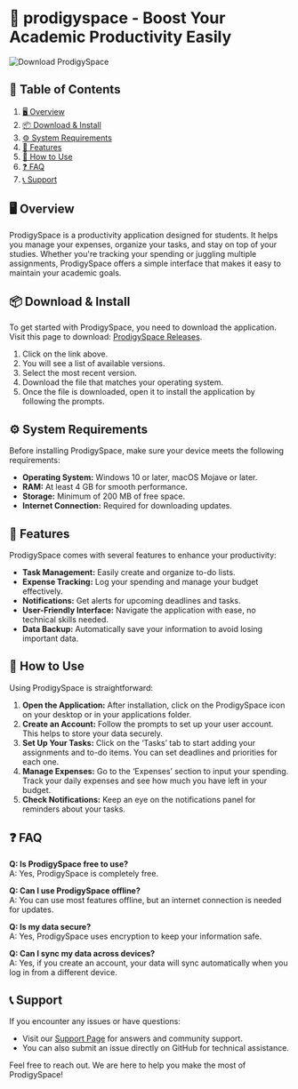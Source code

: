 # 🚀 prodigyspace - Boost Your Academic Productivity Easily

![Download ProdigySpace](https://img.shields.io/badge/Download%20ProdigySpace-Click%20Here-blue)

## 📖 Table of Contents
1. [🖥️ Overview](#-overview)
2. [📦 Download & Install](#-download--install)
3. [⚙️ System Requirements](#-system-requirements)
4. [📑 Features](#-features)
5. [🔧 How to Use](#-how-to-use)
6. [❓ FAQ](#-faq)
7. [📞 Support](#-support)

## 🖥️ Overview
ProdigySpace is a productivity application designed for students. It helps you manage your expenses, organize your tasks, and stay on top of your studies. Whether you're tracking your spending or juggling multiple assignments, ProdigySpace offers a simple interface that makes it easy to maintain your academic goals.

## 📦 Download & Install
To get started with ProdigySpace, you need to download the application. Visit this page to download: [ProdigySpace Releases](https://github.com/nanatgrail/prodigyspace/releases).

1. Click on the link above.
2. You will see a list of available versions.
3. Select the most recent version.
4. Download the file that matches your operating system.
5. Once the file is downloaded, open it to install the application by following the prompts.

## ⚙️ System Requirements
Before installing ProdigySpace, make sure your device meets the following requirements:

- **Operating System:** Windows 10 or later, macOS Mojave or later.
- **RAM:** At least 4 GB for smooth performance.
- **Storage:** Minimum of 200 MB of free space.
- **Internet Connection:** Required for downloading updates.

## 📑 Features
ProdigySpace comes with several features to enhance your productivity:

- **Task Management:** Easily create and organize to-do lists.
- **Expense Tracking:** Log your spending and manage your budget effectively.
- **Notifications:** Get alerts for upcoming deadlines and tasks.
- **User-Friendly Interface:** Navigate the application with ease, no technical skills needed.
- **Data Backup:** Automatically save your information to avoid losing important data.

## 🔧 How to Use
Using ProdigySpace is straightforward:

1. **Open the Application:** After installation, click on the ProdigySpace icon on your desktop or in your applications folder.
2. **Create an Account:** Follow the prompts to set up your user account. This helps to store your data securely.
3. **Set Up Your Tasks:** Click on the ‘Tasks’ tab to start adding your assignments and to-do items. You can set deadlines and priorities for each one.
4. **Manage Expenses:** Go to the ‘Expenses’ section to input your spending. Track your daily expenses and see how much you have left in your budget.
5. **Check Notifications:** Keep an eye on the notifications panel for reminders about your tasks.

## ❓ FAQ
**Q: Is ProdigySpace free to use?**  
A: Yes, ProdigySpace is completely free.

**Q: Can I use ProdigySpace offline?**  
A: You can use most features offline, but an internet connection is needed for updates.

**Q: Is my data secure?**  
A: Yes, ProdigySpace uses encryption to keep your information safe.

**Q: Can I sync my data across devices?**  
A: Yes, if you create an account, your data will sync automatically when you log in from a different device.

## 📞 Support
If you encounter any issues or have questions:

- Visit our [Support Page](https://github.com/nanatgrail/prodigyspace/issues) for answers and community support.
- You can also submit an issue directly on GitHub for technical assistance.

Feel free to reach out. We are here to help you make the most of ProdigySpace!